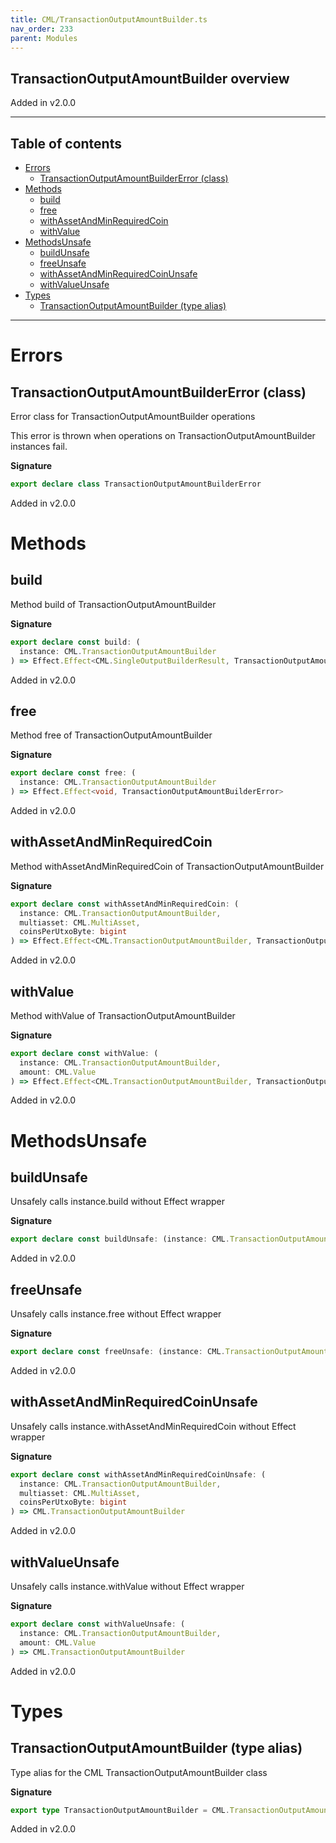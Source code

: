 ```yaml
---
title: CML/TransactionOutputAmountBuilder.ts
nav_order: 233
parent: Modules
---
```


## TransactionOutputAmountBuilder overview

Added in v2.0.0

---

<h2 class="text-delta">Table of contents</h2>

- [Errors](#errors)
  - [TransactionOutputAmountBuilderError (class)](#transactionoutputamountbuildererror-class)
- [Methods](#methods)
  - [build](#build)
  - [free](#free)
  - [withAssetAndMinRequiredCoin](#withassetandminrequiredcoin)
  - [withValue](#withvalue)
- [MethodsUnsafe](#methodsunsafe)
  - [buildUnsafe](#buildunsafe)
  - [freeUnsafe](#freeunsafe)
  - [withAssetAndMinRequiredCoinUnsafe](#withassetandminrequiredcoinunsafe)
  - [withValueUnsafe](#withvalueunsafe)
- [Types](#types)
  - [TransactionOutputAmountBuilder (type alias)](#transactionoutputamountbuilder-type-alias)

---

# Errors

## TransactionOutputAmountBuilderError (class)

Error class for TransactionOutputAmountBuilder operations

This error is thrown when operations on TransactionOutputAmountBuilder instances fail.

**Signature**

```ts
export declare class TransactionOutputAmountBuilderError
```

Added in v2.0.0

# Methods

## build

Method build of TransactionOutputAmountBuilder

**Signature**

```ts
export declare const build: (
  instance: CML.TransactionOutputAmountBuilder
) => Effect.Effect<CML.SingleOutputBuilderResult, TransactionOutputAmountBuilderError>
```

Added in v2.0.0

## free

Method free of TransactionOutputAmountBuilder

**Signature**

```ts
export declare const free: (
  instance: CML.TransactionOutputAmountBuilder
) => Effect.Effect<void, TransactionOutputAmountBuilderError>
```

Added in v2.0.0

## withAssetAndMinRequiredCoin

Method withAssetAndMinRequiredCoin of TransactionOutputAmountBuilder

**Signature**

```ts
export declare const withAssetAndMinRequiredCoin: (
  instance: CML.TransactionOutputAmountBuilder,
  multiasset: CML.MultiAsset,
  coinsPerUtxoByte: bigint
) => Effect.Effect<CML.TransactionOutputAmountBuilder, TransactionOutputAmountBuilderError>
```

Added in v2.0.0

## withValue

Method withValue of TransactionOutputAmountBuilder

**Signature**

```ts
export declare const withValue: (
  instance: CML.TransactionOutputAmountBuilder,
  amount: CML.Value
) => Effect.Effect<CML.TransactionOutputAmountBuilder, TransactionOutputAmountBuilderError>
```

Added in v2.0.0

# MethodsUnsafe

## buildUnsafe

Unsafely calls instance.build without Effect wrapper

**Signature**

```ts
export declare const buildUnsafe: (instance: CML.TransactionOutputAmountBuilder) => CML.SingleOutputBuilderResult
```

Added in v2.0.0

## freeUnsafe

Unsafely calls instance.free without Effect wrapper

**Signature**

```ts
export declare const freeUnsafe: (instance: CML.TransactionOutputAmountBuilder) => void
```

Added in v2.0.0

## withAssetAndMinRequiredCoinUnsafe

Unsafely calls instance.withAssetAndMinRequiredCoin without Effect wrapper

**Signature**

```ts
export declare const withAssetAndMinRequiredCoinUnsafe: (
  instance: CML.TransactionOutputAmountBuilder,
  multiasset: CML.MultiAsset,
  coinsPerUtxoByte: bigint
) => CML.TransactionOutputAmountBuilder
```

Added in v2.0.0

## withValueUnsafe

Unsafely calls instance.withValue without Effect wrapper

**Signature**

```ts
export declare const withValueUnsafe: (
  instance: CML.TransactionOutputAmountBuilder,
  amount: CML.Value
) => CML.TransactionOutputAmountBuilder
```

Added in v2.0.0

# Types

## TransactionOutputAmountBuilder (type alias)

Type alias for the CML TransactionOutputAmountBuilder class

**Signature**

```ts
export type TransactionOutputAmountBuilder = CML.TransactionOutputAmountBuilder
```

Added in v2.0.0
